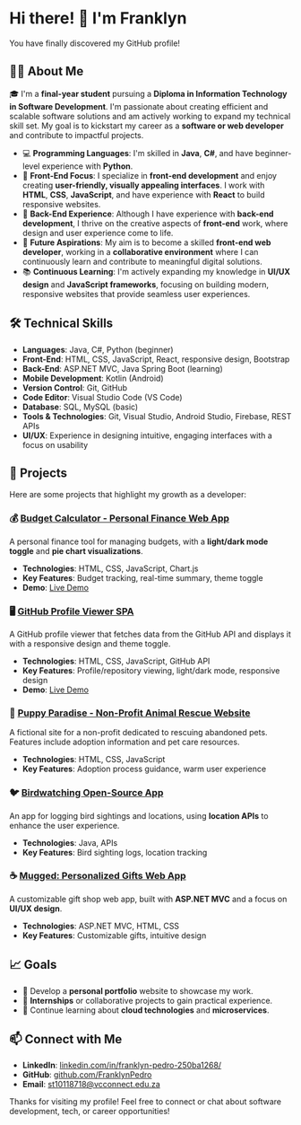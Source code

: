 # Hi there! 👋 I'm Franklyn

You have finally discovered my GitHub profile!

## 👨‍💻 About Me

🎓 I'm a **final-year student** pursuing a **Diploma in Information Technology in Software Development**. I'm passionate about creating efficient and scalable software solutions and am actively working to expand my technical skill set. My goal is to kickstart my career as a **software or web developer** and contribute to impactful projects.

- 💻 **Programming Languages**: I'm skilled in **Java**, **C#**, and have beginner-level experience with **Python**.
- 🌱 **Front-End Focus**: I specialize in **front-end development** and enjoy creating **user-friendly, visually appealing interfaces**. I work with **HTML**, **CSS**, **JavaScript**, and have experience with **React** to build responsive websites.
- 🔧 **Back-End Experience**: Although I have experience with **back-end development**, I thrive on the creative aspects of **front-end** work, where design and user experience come to life.
- 🎯 **Future Aspirations**: My aim is to become a skilled **front-end web developer**, working in a **collaborative environment** where I can continuously learn and contribute to meaningful digital solutions.
- 📚 **Continuous Learning**: I'm actively expanding my knowledge in **UI/UX design** and **JavaScript frameworks**, focusing on building modern, responsive websites that provide seamless user experiences.

## 🛠 Technical Skills

- **Languages**: Java, C#, Python (beginner)
- **Front-End**: HTML, CSS, JavaScript, React, responsive design, Bootstrap
- **Back-End**: ASP.NET MVC, Java Spring Boot (learning)
- **Mobile Development**: Kotlin (Android)
- **Version Control**: Git, GitHub
- **Code Editor**: Visual Studio Code (VS Code)
- **Database**: SQL, MySQL (basic)
- **Tools & Technologies**: Git, Visual Studio, Android Studio, Firebase, REST APIs
- **UI/UX**: Experience in designing intuitive, engaging interfaces with a focus on usability

## 🔧 Projects

Here are some projects that highlight my growth as a developer:

### 💰 [Budget Calculator - Personal Finance Web App](https://franklynpedro.github.io/BudgetCalculatorSPA/)
A personal finance tool for managing budgets, with a **light/dark mode toggle** and **pie chart visualizations**.
- **Technologies**: HTML, CSS, JavaScript, Chart.js
- **Key Features**: Budget tracking, real-time summary, theme toggle
- **Demo**: [Live Demo](https://franklynpedro.github.io/BudgetCalculatorSPA/)

### 🖥️ [GitHub Profile Viewer SPA](https://github.com/FranklynPedro/GithubProfileViewerSPA)
A GitHub profile viewer that fetches data from the GitHub API and displays it with a responsive design and theme toggle.
- **Technologies**: HTML, CSS, JavaScript, GitHub API
- **Key Features**: Profile/repository viewing, light/dark mode, responsive design
- **Demo**: [Live Demo](https://franklynpedro.github.io/GithubProfileViewerSPA/)

### 🐾 [Puppy Paradise - Non-Profit Animal Rescue Website](https://github.com/FranklynPedro/ST10118718-WEDE5020-POE)
A fictional site for a non-profit dedicated to rescuing abandoned pets. Features include adoption information and pet care resources.
- **Technologies**: HTML, CSS, JavaScript
- **Key Features**: Adoption process guidance, warm user experience

### 🐦 [Birdwatching Open-Source App](https://github.com/FranklynPedro/birdwatching)
An app for logging bird sightings and locations, using **location APIs** to enhance the user experience.
- **Technologies**: Java, APIs
- **Key Features**: Bird sighting logs, location tracking

### ☕ [Mugged: Personalized Gifts Web App](https://github.com/FranklynPedro/mugged)
A customizable gift shop web app, built with **ASP.NET MVC** and a focus on **UI/UX design**.
- **Technologies**: ASP.NET MVC, HTML, CSS
- **Key Features**: Customizable gifts, intuitive design

## 📈 Goals

- 🚀 Develop a **personal portfolio** website to showcase my work.
- 🤝 **Internships** or collaborative projects to gain practical experience.
- 📖 Continue learning about **cloud technologies** and **microservices**.

## 📫 Connect with Me

- **LinkedIn**: [linkedin.com/in/franklyn-pedro-250ba1268/](https://www.linkedin.com/in/franklyn-pedro-250ba1268/)
- **GitHub**: [github.com/FranklynPedro](https://github.com/FranklynPedro)
- **Email**: st10118718@vcconnect.edu.za

Thanks for visiting my profile! Feel free to connect or chat about software development, tech, or career opportunities!
